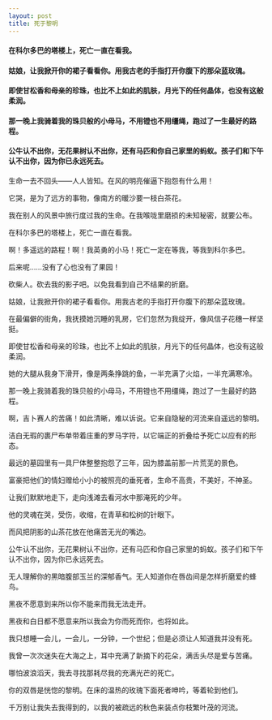 ```yaml
---
layout: post
title: 死于黎明
---
```

#### 在科尔多巴的塔楼上，死亡一直在看我。      
#### 姑娘，让我掀开你的裙子看看你。用我古老的手指打开你腹下的那朵蓝玫瑰。            
#### 即使甘松香和母亲的珍珠，也比不上如此的肌肤，月光下的任何晶体，也没有这般柔润。        
#### 那一晚上我骑着我的珠贝般的小母马，不用镫也不用缰绳，跑过了一生最好的路程。          
#### 公牛认不出你，无花果树认不出你，还有马匹和你自己家里的蚂蚁。孩子们和下午认不出你，因为你已永远死去。             
<!-- more -->
生命一去不回头——人人皆知。在风的明亮催逼下抱怨有什么用！               

它哭，是为了远方的事物，像南方的暖沙要一枝白茶花。               

我在别人的风景中旅行度过我的生命。在我喉咙里磨损的未知秘密，就要公布。               

在科尔多巴的塔楼上，死亡一直在看我。               

啊！多遥远的路程！啊！我英勇的小马！死亡一定在等我，等我到科尔多巴。               

后来呢……没有了心也没有了果园！               

砍柴人。砍去我的影子吧。以免我看到自己不结果的折磨。               

姑娘，让我掀开你的裙子看看你。用我古老的手指打开你腹下的那朵蓝玫瑰。               

在最偏僻的街角，我抚摸她沉睡的乳房，它们忽然为我绽开，像风信子花穗一样坚挺。               

即使甘松香和母亲的珍珠，也比不上如此的肌肤，月光下的任何晶体，也没有这般柔润。               

她的大腿从我身下滑开，像是两条挣跳的鱼，一半充满了火焰，一半充满寒冷。               

那一晚上我骑着我的珠贝般的小母马，不用镫也不用缰绳，跑过了一生最好的路程。               

啊，吉卜赛人的苦痛！如此清晰，难以诉说。它来自隐秘的河流来自遥远的黎明。               

洁白无瑕的裹尸布单带着庄重的罗马字符，以它端正的折叠给予死亡以应有的形态。               

最远的墓园里有一具尸体整整抱怨了三年，因为膝盖前那一片荒芜的景色。               

富豪把他们的情妇赠给小小的被照亮的垂死者，生命不高贵，不美好，不神圣。               

让我们默默地走下，走向浅滩去看河水中那淹死的少年。               

他的灵魂在哭，受伤，收缩，在青草和松树的针眼下。               

而风把阴影的山茶花放在他痛苦无光的嘴边。               

公牛认不出你，无花果树认不出你，还有马匹和你自己家里的蚂蚁。孩子们和下午认不出你，因为你已永远死去。                

无人理解你的黑暗腹部玉兰的深郁香气。无人知道你在唇齿间是怎样折磨爱的蜂鸟。               

黑夜不愿意到来所以你不能来而我无法走开。               

黑夜和白日都不愿意来所以我会为你而死而你，也将如此。               

我只想睡一会儿，一会儿，一分钟，一个世纪；但是必须让人知道我并没有死。               

我曾一次次迷失在大海之上，耳中充满了新摘下的花朵，满舌头尽是爱与苦痛。               

哪怕波浪滔天，我去寻找那耗尽我的充满光芒的死亡。               

你的双唇是恍惚的黎明。在床的温热的玫瑰下面死者呻吟，等着轮到他们。               

千万别让我失去我得到的，以我的被疏远的秋色来装点你枝繁叶茂的河流。               
